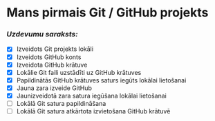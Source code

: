 # Mans pirmais Git / GitHub projekts
### *Uzdevumu saraksts:*
- [x] Izveidots Git projekts lokāli
- [x] Izveidots GitHub konts
- [x] Izveidota GitHub krātuve
- [x] Lokālie Git faili uzstādīti uz GitHub krātuves
- [x] Papildinātās GitHub krātuves saturs iegūts lokālai lietošanai
- [x] Jauna zara izveide GitHub
- [x] Jaunizveidotā zara satura iegūšana lokālai lietošanai
- [ ] Lokālā Git satura papildināšana
- [ ] Lokālā Git satura atkārtota izvietošana GitHub krātuvē
